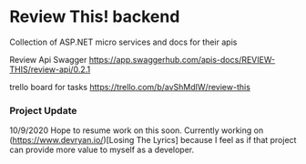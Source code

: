 # Review This! backend
Collection of ASP.NET micro services and docs for their apis

Review Api Swagger https://app.swaggerhub.com/apis-docs/REVIEW-THIS/review-api/0.2.1

trello board for tasks https://trello.com/b/avShMdIW/review-this

### Project Update
10/9/2020 Hope to resume work on this soon. Currently working on (https://www.devryan.io/)[Losing The Lyrics] because I feel as if that project can provide more value to myself as a developer.
